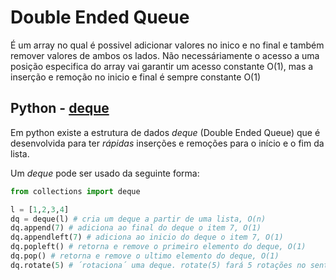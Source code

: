 # Double Ended Queue

É um array no qual é possivel adicionar valores no inico e no final e também remover valores de ambos os lados.
Não necessáriamente o acesso a uma posição especifica do array vai garantir um acesso constante O(1), mas a inserção e remoção no inicio e final é sempre constante O(1)




## Python - [deque](https://docs.python.org/3/tutorial/datastructures.html#using-lists-as-queues)

Em python existe a estrutura de dados _deque_ (Double Ended Queue) que é desenvolvida para ter _rápidas_ inserções e remoções para o início e o fim da lista.

Um _deque_ pode ser usado da seguinte forma:

```python
from collections import deque

l = [1,2,3,4]
dq = deque(l) # cria um deque a partir de uma lista, O(n)
dq.append(7) # adiciona ao final do deque o item 7, O(1)
dq.appendleft(7) # adiciona ao inicio do deque o item 7, O(1)
dq.popleft() # retorna e remove o primeiro elemento do deque, O(1)
dq.pop() # retorna e remove o ultimo elemento do deque, O(1)
dq.rotate(5) # ´rotaciona´ uma deque. rotate(5) fará 5 rotações no sentido normal (esquerda para direita). rotate(-5) faz no oposto (direita para esquerda)
```


